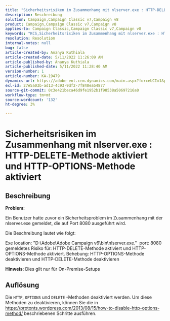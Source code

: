 ```yaml
---
title: "Sicherheitsrisiken im Zusammenhang mit nlserver.exe : HTTP-DELETE-Methode aktiviert und HTTP-OPTIONS-Methode aktiviert"
description: Beschreibung
solution: Campaign,Campaign Classic v7,Campaign v8
product: Campaign,Campaign Classic v7,Campaign v8
applies-to: Campaign Classic,Campaign Classic v7,Campaign v8
keywords: "KCS,Sicherheitsrisiken im Zusammenhang mit nlserver.exe : HTTP-DELETE-Methode aktiviert und HTTP-OPTIONS-Methode aktiviert"
resolution: Resolution
internal-notes: null
bug: false
article-created-by: Ananya Kuthiala
article-created-date: 5/11/2022 11:26:09 AM
article-published-by: Ananya Kuthiala
article-published-date: 5/11/2022 11:28:40 AM
version-number: 1
article-number: KA-19479
dynamics-url: https://adobe-ent.crm.dynamics.com/main.aspx?forceUCI=1&pagetype=entityrecord&etn=knowledgearticle&id=e5463922-1dd1-ec11-a7b5-0022480a8e40
exl-id: 27e5a03b-ad13-4c93-9df2-7f840ea54877
source-git-commit: 0c3e421beca46d9fe1952b1f98538a50697216a0
workflow-type: tm+mt
source-wordcount: '132'
ht-degree: 3%

---
```


# Sicherheitsrisiken im Zusammenhang mit nlserver.exe : HTTP-DELETE-Methode aktiviert und HTTP-OPTIONS-Methode aktiviert

## Beschreibung


<b>Problem:</b>

Ein Benutzer hatte zuvor ein Sicherheitsproblem im Zusammenhang mit der nlserver.exe gemeldet, die auf Port 8080 ausgeführt wird.

Die Beschreibung lautet wie folgt:

Exe location: &quot;D:\Adobe\Adobe Campaign v6\bin\nlserver.exe.&quot; 
port: 8080 gemeldetes Risiko für: HTTP-DELETE-Methode aktiviert und HTTP-OPTIONS-Methode aktiviert.
Behebung: HTTP-OPTIONS-Methode deaktivieren und HTTP-DELETE-Methode deaktivieren



<b>Hinweis</b>: Dies gilt nur für On-Premise-Setups


## Auflösung


Die `HTTP`, `OPTIONS` und `DELETE` -Methoden deaktiviert werden. Um diese Methoden zu deaktivieren, können Sie die in https://protonts.wordpress.com/2013/08/15/how-to-disable-http-options-method/ beschriebenen Schritte ausführen.
